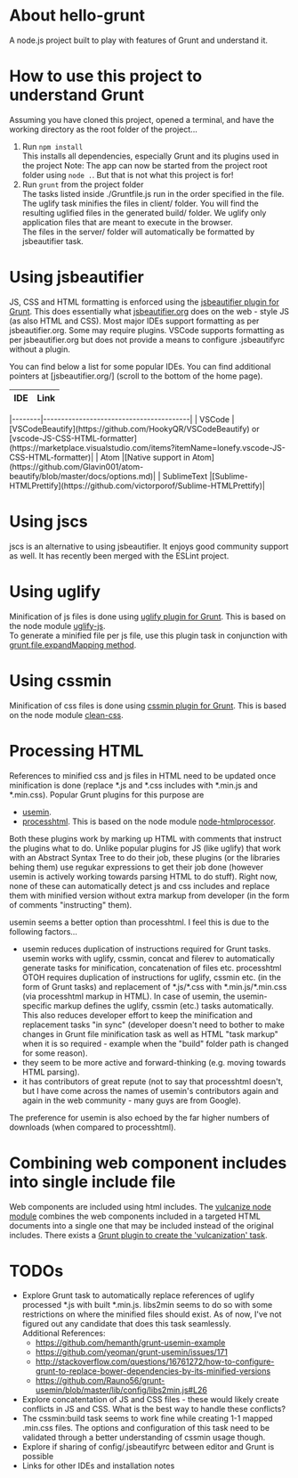 # About hello-grunt
A node.js project built to play with features of Grunt and understand it.

# How to use this project to understand Grunt
Assuming you have cloned this project, opened a terminal, and have the working directory as the root folder of the project...

  1. Run `npm install`  
     This installs all dependencies, especially Grunt and its plugins used in the project
     Note: The app can now be started from the project root folder using `node .`. But that is not what this project is for!
  2. Run `grunt` from the project folder  
     The tasks listed inside ./Gruntfile.js run in the order specified in the file.  
     The uglify task minifies the files in client/ folder. You will find the resulting uglified files in the generated build/ folder. We uglify only application files that are meant to execute in the browser.  
     The files in the server/ folder will automatically be formatted by jsbeautifier task.

# Using jsbeautifier
JS, CSS and HTML formatting is enforced using the [jsbeautifier plugin for Grunt](https://github.com/vkadam/grunt-jsbeautifier/). This does essentially what [jsbeautifier.org](
[jsbeautifier.org](http://jsbeautifier.org/)) does on the web - style JS (as also HTML and CSS). Most major IDEs support formatting as per jsbeautifier.org. Some may require plugins. VSCode supports formatting as per jsbeautifier.org but does not provide a means to configure .jsbeautifyrc without a plugin.

You can find below a list for some popular IDEs. You can find additional pointers at [jsbeautifier.org/] (scroll to the bottom of the home page).
<table>
  <thead>
    <tr>
      <th>IDE</th>
      <th>Link</th>
    </tr>
  </thead>
</table>
|--------|-----------------------------------------|  
| VSCode |[VSCodeBeautify](https://github.com/HookyQR/VSCodeBeautify) or <br/> [vscode-JS-CSS-HTML-formatter](https://marketplace.visualstudio.com/items?itemName=lonefy.vscode-JS-CSS-HTML-formatter)|  
| Atom |[Native support in Atom](https://github.com/Glavin001/atom-beautify/blob/master/docs/options.md)|  
| SublimeText |[Sublime-HTMLPrettify](https://github.com/victorporof/Sublime-HTMLPrettify)|  

# Using jscs
jscs is an alternative to using jsbeautifier. It enjoys good community support as well. It has recently been merged with the ESLint project.  

# Using uglify
Minification of js files is done using [uglify plugin for Grunt](https://www.npmjs.com/package/grunt-contrib-uglify). This is based on the node module [uglify-js](https://github.com/mishoo/UglifyJS2).  
To generate a minified file per js file, use this plugin task in conjunction with [grunt.file.expandMapping method](http://gruntjs.com/api/grunt.file#grunt.file.expandmapping).

# Using cssmin
Minification of css files is done using [cssmin plugin for Grunt](https://www.npmjs.com/package/grunt-contrib-cssmin). This is based on the node module [clean-css](https://github.com/jakubpawlowicz/clean-css).  

# Processing HTML
References to minified css and js files in HTML need to be updated once minification is done (replace *.js and *.css includes with *.min.js and *.min.css). Popular Grunt plugins for this purpose are
  - [usemin](https://www.npmjs.com/package/grunt-usemin).
  - [processhtml](https://www.npmjs.com/package/grunt-processhtml). This is based on the node module [node-htmlprocessor](https://github.com/dciccale/node-htmlprocessor).  

Both these plugins work by marking up HTML with comments that instruct the plugins what to do. Unlike popular plugins for JS (like uglify) that work with an Abstract Syntax Tree to do their job, these plugins (or the libraries behing them) use regukar expressions to get their job done (however usemin is actively working towards parsing HTML to do stuff). Right now, none of these can automatically detect js and css includes and replace them with minified version without extra markup from developer (in the form of comments "instructing" them).  

usemin seems a better option than processhtml. I feel this is due to the following factors...
  - usemin reduces duplication of instructions required for Grunt tasks. usemin works with uglify, cssmin, concat and filerev to automatically generate tasks for minification, concatenation of files etc. processhtml OTOH requires duplication of instructions for uglify, cssmin etc. (in the form of Grunt tasks) and replacement of \*.js/\*.css with \*.min.js/\*.min.css (via processhtml markup in HTML). In case of usemin, the usemin-specific markup defines the uglify, cssmin (etc.) tasks automatically. This also reduces developer effort to keep the minification and replacement tasks "in sync" (developer doesn't need to bother to make changes in Grunt file minification task as well as HTML "task markup" when it is so required - example when the "build" folder path is changed for some reason).
  - they seem to be more active and forward-thinking (e.g. moving towards HTML parsing).
  - it has contributors of great repute (not to say that processhtml doesn't, but I have come across the names of usemin's contributors again and again in the web community - many guys are from Google).  

The preference for usemin is also echoed by the far higher numbers of downloads (when compared to processhtml).

# Combining web component includes into single include file
Web components are included using html includes. The [vulcanize node module](https://www.npmjs.com/package/vulcanize) combines the web components included in a targeted HTML documents into a single one that may be included instead of the original includes. There exists a [Grunt plugin to create the 'vulcanization' task](https://www.npmjs.com/package/grunt-vulcanize).  

# TODOs
  - Explore Grunt task to automatically replace references of uglify processed \*.js with built \*.min.js. libs2min seems to do so with some restrictions on where the minified files should exist. As of now, I've not figured out any candidate that does this task seamlessly.   
    Additional References:  
    - https://github.com/hemanth/grunt-usemin-example
    - https://github.com/yeoman/grunt-usemin/issues/171
    - http://stackoverflow.com/questions/16761272/how-to-configure-grunt-to-replace-bower-dependencies-by-its-minified-versions
    - https://github.com/Rauno56/grunt-usemin/blob/master/lib/config/libs2min.js#L26
  - Explore concatentation of JS and CSS files - these would likely create conflicts in JS and CSS. What is the best way to handle these conflicts?
  - The cssmin:build task seems to work fine while creating 1-1 mapped .min.css files. The options and configuration of this task need to be validated through a better understanding of cssmin usage though.
  - Explore if sharing of config/.jsbeautifyrc between editor and Grunt is possible
  - Links for other IDEs and installation notes
